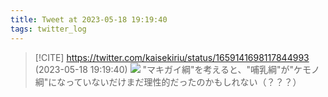 ```yaml
---
title: Tweet at 2023-05-18 19:19:40
tags: twitter_log
---
```


> [!CITE] https://twitter.com/kaisekiriu/status/1659141698117844993 (2023-05-18 19:19:40)
> ![](https://twitter.com/kaisekiriu/status/1659141698117844993)
> "マキガイ綱"を考えると、"哺乳綱"が"ケモノ綱"になっていないだけまだ理性的だったのかもしれない（？？？）
